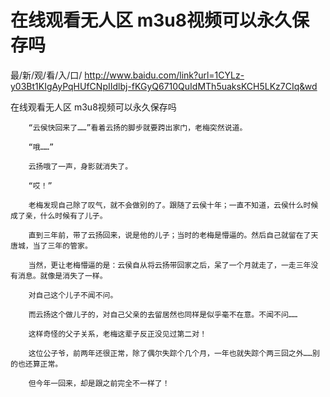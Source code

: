 # 在线观看无人区 m3u8视频可以永久保存吗

最/新/观/看/入/口/ http://www.baidu.com/link?url=1CYLz-y03Bt1KIgAyPqHUfCNpIIdlbj-fKGyQ6710QuIdMTh5uaksKCH5LKz7CIq&wd

在线观看无人区 m3u8视频可以永久保存吗

        “云侯快回来了……”看着云扬的脚步就要跨出家门，老梅突然说道。

        “哦……”

        云扬哦了一声，身影就消失了。

        “哎！”

        老梅发现自己除了叹气，就不会做别的了。跟随了云侯十年；一直不知道，云侯什么时候成了亲，什么时候有了儿子。

        直到三年前，带了云扬回来，说是他的儿子；当时的老梅是懵逼的。然后自己就留在了天唐城，当了三年的管家。

        当然，更让老梅懵逼的是：云侯自从将云扬带回家之后，呆了一个月就走了，一走三年没有消息。就像是消失了一样。

        对自己这个儿子不闻不问。

        而云扬这个做儿子的，对自己父亲的去留居然也同样是似乎毫不在意。不闻不问……

        这样奇怪的父子关系，老梅这辈子反正没见过第二对！

        这位公子爷，前两年还很正常，除了偶尔失踪个几个月，一年也就失踪个两三回之外……别的也还算正常。

        但今年一回来，却是跟之前完全不一样了！

